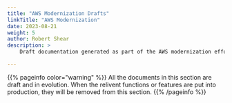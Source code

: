 ```yaml
---
title: "AWS Modernization Drafts"
linkTitle: "AWS Modernization"
date: 2023-08-21
weight: 5
author: Robert Shear
description: >
    Draft documentation generated as part of the AWS modernization effort.

---
```


{{% pageinfo color="warning" %}}
All the documents in this section are draft and in evolution.
When the relivent functions or features are put into production, they will be removed from this section.
{{% /pageinfo %}}
